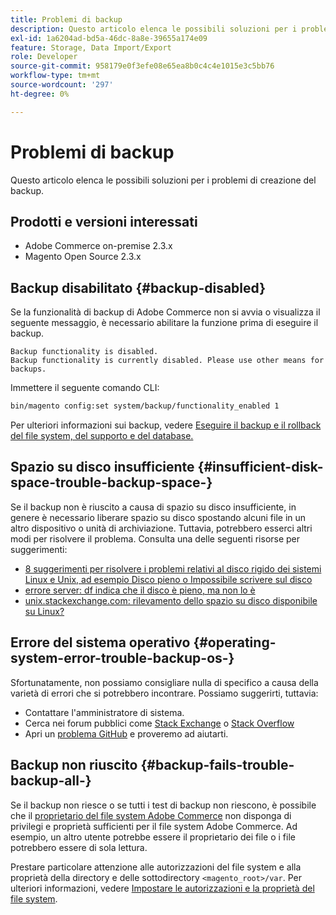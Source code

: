 ```yaml
---
title: Problemi di backup
description: Questo articolo elenca le possibili soluzioni per i problemi di creazione del backup.
exl-id: 1a6204ad-bd5a-46dc-8a8e-39655a174e09
feature: Storage, Data Import/Export
role: Developer
source-git-commit: 958179e0f3efe08e65ea8b0c4c4e1015e3c5bb76
workflow-type: tm+mt
source-wordcount: '297'
ht-degree: 0%

---
```


# Problemi di backup

Questo articolo elenca le possibili soluzioni per i problemi di creazione del backup.

## Prodotti e versioni interessati

* Adobe Commerce on-premise 2.3.x
* Magento Open Source 2.3.x

## Backup disabilitato {#backup-disabled}

Se la funzionalità di backup di Adobe Commerce non si avvia o visualizza il seguente messaggio, è necessario abilitare la funzione prima di eseguire il backup.

```terminal
Backup functionality is disabled.
Backup functionality is currently disabled. Please use other means for backups.
```

Immettere il seguente comando CLI:

```bash
bin/magento config:set system/backup/functionality_enabled 1
```

Per ulteriori informazioni sui backup, vedere [Eseguire il backup e il rollback del file system, del supporto e del database.](https://devdocs.magento.com/guides/v2.3/install-gde/install/cli/install-cli-backup.html)

## Spazio su disco insufficiente {#insufficient-disk-space-trouble-backup-space-}

Se il backup non è riuscito a causa di spazio su disco insufficiente, in genere è necessario liberare spazio su disco spostando alcuni file in un altro dispositivo o unità di archiviazione. Tuttavia, potrebbero esserci altri modi per risolvere il problema. Consulta una delle seguenti risorse per suggerimenti:

* [8 suggerimenti per risolvere i problemi relativi al disco rigido dei sistemi Linux e Unix, ad esempio Disco pieno o Impossibile scrivere sul disco](https://www.cyberciti.biz/datacenter/linux-unix-bsd-osx-cannot-write-to-hard-disk)
* [errore server: df indica che il disco è pieno, ma non lo è](https://serverfault.com/questions/315181/df-says-disk-is-full-but-it-is-not)
* [unix.stackexchange.com: rilevamento dello spazio su disco disponibile su Linux?](https://unix.stackexchange.com/questions/125429/tracking-down-where-disk-space-has-gone-on-linux)

## Errore del sistema operativo {#operating-system-error-trouble-backup-os-}

Sfortunatamente, non possiamo consigliare nulla di specifico a causa della varietà di errori che si potrebbero incontrare. Possiamo suggerirti, tuttavia:

* Contattare l&#39;amministratore di sistema.
* Cerca nei forum pubblici come [Stack Exchange](https://unix.stackexchange.com) o [Stack Overflow](https://stackoverflow.com)
* Apri un [problema GitHub](https://github.com/magento/magento2/issues) e proveremo ad aiutarti.

## Backup non riuscito {#backup-fails-trouble-backup-all-}

Se il backup non riesce o se tutti i test di backup non riescono, è possibile che il [proprietario del file system Adobe Commerce](https://devdocs.magento.com/guides/v2.2/install-gde/prereq/file-sys-perms-over.html) non disponga di privilegi e proprietà sufficienti per il file system Adobe Commerce. Ad esempio, un altro utente potrebbe essere il proprietario dei file o i file potrebbero essere di sola lettura.

Prestare particolare attenzione alle autorizzazioni del file system e alla proprietà della directory e delle sottodirectory `<magento_root>/var`. Per ulteriori informazioni, vedere [Impostare le autorizzazioni e la proprietà del file system](https://devdocs.magento.com/guides/v2.3/install-gde/prereq/file-system-perms.html).
